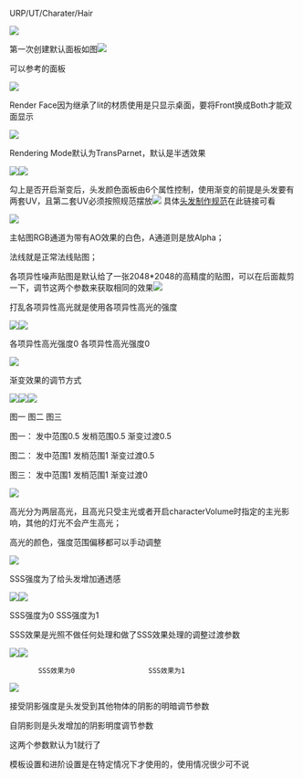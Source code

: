 URP/UT/Charater/Hair

![](https://cdn.nlark.com/yuque/0/2024/png/39137189/1730109204380-bcbfc439-b5da-4579-a14b-bf0510fbfbcc.png)

第一次创建默认面板如图![](https://cdn.nlark.com/yuque/0/2024/png/39137189/1730113693304-210fa7f0-e57c-4040-a10b-a7673823ab7c.png)

可以参考的面板



![](https://cdn.nlark.com/yuque/0/2024/png/39137189/1730109296102-56e45337-de63-4efd-8a65-f57ac760cc53.png)

Render Face因为继承了lit的材质使用是只显示桌面，要将Front换成Both才能双面显示



![](https://cdn.nlark.com/yuque/0/2024/png/39137189/1730109340704-74ab3c76-fabb-4107-b1b0-6d68d83a9a1d.png)

Rendering Mode默认为TransParnet，默认是半透效果



![](https://cdn.nlark.com/yuque/0/2024/png/39137189/1730109621940-e6ee2573-703b-4ed1-a4bb-8c98d7961b2f.png)![](https://cdn.nlark.com/yuque/0/2024/png/39137189/1730109635724-0a88e141-18fd-404b-ade3-35b04a322258.png)

勾上是否开启渐变后，头发颜色面板由6个属性控制，使用渐变的前提是头发要有两套UV，且第二套UV必须按照规范摆放![](https://cdn.nlark.com/yuque/0/2024/png/39137189/1730110403627-b963c30e-595e-4dfa-b1ae-05049737e95c.png) 	具体[头发制作规范](https://snh48group.yuque.com/dpatt3/ztaf9f/ct5zfowlnknlqmrh)在此链接可看



![](https://cdn.nlark.com/yuque/0/2024/png/39137189/1730110559421-b6b84d4b-ffe7-4c1c-bed4-1156aba89a3c.png)

主帖图RGB通道为带有AO效果的白色，A通道则是放Alpha；

法线就是正常法线贴图；

各项异性噪声贴图是默认给了一张2048*2048的高精度的贴图，可以在后面裁剪一下，调节这两个参数来获取相同的效果![](https://cdn.nlark.com/yuque/0/2024/png/39137189/1730110626047-877fe8bb-dd06-4aed-a2e5-ae762abe5827.png)

打乱各项异性高光就是使用各项异性高光的强度

![](https://cdn.nlark.com/yuque/0/2024/png/39137189/1730110941854-4cf1a3f6-1ceb-43ba-85bc-d4a0c044a37f.png)![](https://cdn.nlark.com/yuque/0/2024/png/39137189/1730110925168-8e3191d0-3996-40f2-a4f2-d2086c2af179.png)

各项异性高光强度0							各项异性高光强度0



![](https://cdn.nlark.com/yuque/0/2024/png/39137189/1730111053238-6ad9e804-aac4-44cc-920b-5f5dda314bb5.png)

渐变效果的调节方式

![](https://cdn.nlark.com/yuque/0/2024/png/39137189/1730111539018-4834b125-2a5a-4720-9cae-8449713c83b6.png)![](https://cdn.nlark.com/yuque/0/2024/png/39137189/1730111562613-9eb8d519-fb7f-43ba-a20b-55f4f9b80fff.png)![](https://cdn.nlark.com/yuque/0/2024/png/39137189/1730111588244-609596c6-d315-4779-a435-dcc65003881e.png)

图一						图二						图三

图一： 发中范围0.5	发梢范围0.5	渐变过渡0.5

图二： 发中范围1	发梢范围1	渐变过渡0.5

图三： 发中范围1	发梢范围1	渐变过渡0





![](https://cdn.nlark.com/yuque/0/2024/png/39137189/1730111848525-ed2931fe-7cde-43a7-ba2b-5a3d4b67b8ec.png)

高光分为两层高光，且高光只受主光或者开启characterVolume时指定的主光影响，其他的灯光不会产生高光；

高光的颜色，强度范围偏移都可以手动调整



![](https://cdn.nlark.com/yuque/0/2024/png/39137189/1730112267432-37a4407d-9806-4880-9565-ec9783450c18.png)

SSS强度为了给头发增加通透感

![](https://cdn.nlark.com/yuque/0/2024/png/39137189/1730112414730-db5fb85f-e8dc-4730-83c6-f19683931089.png)![](https://cdn.nlark.com/yuque/0/2024/png/39137189/1730112424596-ea01f619-22a9-4bf2-a4f5-acfba19252ae.png)

SSS强度为0					SSS强度为1



SSS效果是光照不做任何处理和做了SSS效果处理的调整过渡参数

![](https://cdn.nlark.com/yuque/0/2024/png/39137189/1730112627740-9896c665-59f0-4452-a85b-ff8909457b81.png)![](https://cdn.nlark.com/yuque/0/2024/png/39137189/1730112636836-4c679bb6-6660-4f4d-80d9-aa716f1449fc.png)

           SSS效果为0					SSS效果为1





![](https://cdn.nlark.com/yuque/0/2024/png/39137189/1730112727101-e676cbec-d0c0-4d25-8277-2faf0839c6c8.png)

接受阴影强度是头发受到其他物体的阴影的明暗调节参数

自阴影则是头发增加的阴影明度调节参数

这两个参数默认为1就行了



模板设置和进阶设置是在特定情况下才使用的，使用情况很少可不说







